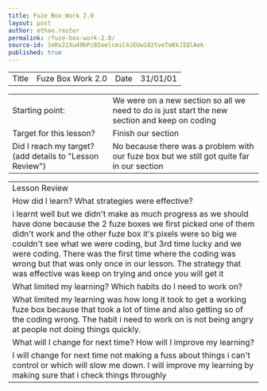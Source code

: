 ```yaml
---
title: Fuze Box Work 2.0
layout: post
author: ethan.reuter
permalink: /fuze-box-work-2.0/
source-id: 1eRx21Xu49bPcBIeelcmiC4iEUw182tveTeKkJIQlAek
published: true
---
```

<table>
  <tr>
    <td>Title</td>
    <td>Fuze Box Work 2.0</td>
    <td> Date</td>
    <td>31/01/01</td>
  </tr>
</table>


<table>
  <tr>
    <td>Starting point:</td>
    <td>We were on a new section so all we need to do is just start the new section and keep on coding </td>
  </tr>
  <tr>
    <td>Target for this lesson?</td>
    <td>Finish our section</td>
  </tr>
  <tr>
    <td>Did I reach my target? 
(add details to "Lesson Review")</td>
    <td> No because there was a problem with our fuze box but we still got quite far in our section</td>
  </tr>
</table>


<table>
  <tr>
    <td>Lesson Review</td>
  </tr>
  <tr>
    <td>How did I learn? What strategies were effective?</td>
  </tr>
  <tr>
    <td>i learnt well but we didn't make as much progress as we should have done because the 2 fuze boxes we first picked one of them didn't work and the other fuze box it's pixels were so big we couldn't see what we were coding, but 3rd time lucky and we were coding. There was the first time where the coding was wrong but that was only once in our lesson. The strategy that was effective was keep on trying and once you will get it </td>
  </tr>
  <tr>
    <td>What limited my learning? Which habits do I need to work on? </td>
  </tr>
  <tr>
    <td>What limited my learning was how long it took to get a working fuze box because that took a lot of time and also getting so of the coding wrong. The habit i need to work on is not being angry at people not doing things quickly.</td>
  </tr>
  <tr>
    <td>What will I change for next time? How will I improve my learning?</td>
  </tr>
  <tr>
    <td>I will change for next time not making a fuss about things i can't control or which will slow me down. I will improve my learning by making sure that i check things throughly</td>
  </tr>
</table>


